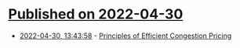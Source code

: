 # [Published on 2022-04-30](index.md)

* [2022-04-30, 13:43:58](https://news.ycombinator.com/item?id=31216026) - [Principles of Efficient Congestion Pricing](https://www.vtpi.org/vickrey.htm)

